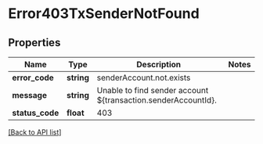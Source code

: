 # Error403TxSenderNotFound

## Properties

Name | Type | Description | Notes
------------ | ------------- | ------------- | -------------
**error_code** | **string** | senderAccount.not.exists |
**message** | **string** | Unable to find sender account ${transaction.senderAccountId}. |
**status_code** | **float** | 403 |

[[Back to API list]](../../README.md#api-endpoints)
